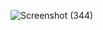![Screenshot (344)](https://github.com/Bhupesh0809/Yashvitech/assets/138663845/512a9eae-1bb4-47e8-ad23-176496d69b34)
